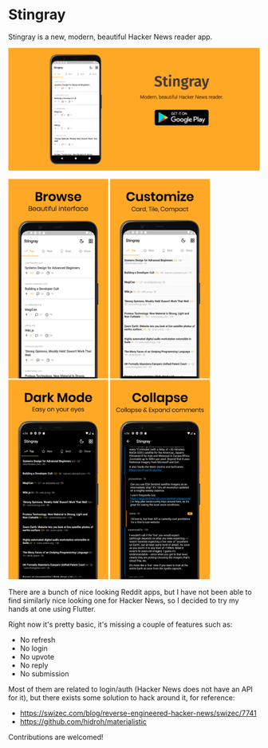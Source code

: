 # Stingray

Stingray is a new, modern, beautiful Hacker News reader app.

![featured image](./screenshots/featured.png)

<div>
  <img height="400px;" src="./screenshots/browse.png">
  <img height="400px;" src="./screenshots/customize.png">
  <img height="400px;" src="./screenshots/dark.png">
  <img height="400px;" src="./screenshots/collapse.png">
</div>

There are a bunch of nice looking Reddit apps, but I have not been able to find similarly nice looking one for Hacker News, so I decided to try my hands at one using Flutter.

Right now it's pretty basic, it's missing a couple of features such as:
- No refresh
- No login
- No upvote
- No reply
- No submission

Most of them are related to login/auth (Hacker News does not have an API for it), but there exists some solution to hack around it, for reference:
- https://swizec.com/blog/reverse-engineered-hacker-news/swizec/7741
- https://github.com/hidroh/materialistic

Contributions are welcomed!
